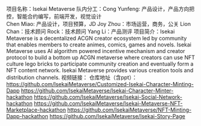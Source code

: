 项目名称：Isekai Metaverse
队内分工：Cong Yunfeng: 产品设计，产品方向把控，智能合约编写，前端开发，视觉设计	         
	Chen Miao: 产品设计，项目预算，JD
	Joy Zhou：市场运营，商务，公关
	Lion Chan：技术顾问
	Rock：技术顾问
	Yang Li：产品测评
项目简介：Isekai Metaverse is a decentalized ACGN creator ecosystem led by community that enables  members to create animes, comics, games and novels.
Isekai Metaverse uses AI algorithm powered incentive mechanism and creator protocol to build a bottom up ACGN metaverse where creators can use NFT culture lego bricks to participate community creation and eventually form a NFT content network.  Isekai Metaverse provides various creation tools and distribution channels.
视频链接：
仓库地址（含ppt）：https://github.com/IsekaiMetaverse/Customized-Isekai-Character-Minting-Dapp
https://github.com/IsekaiMetaverse/Isekai-Character-Minter-hackathon
https://github.com/IsekaiMetaverse/Isekai-Social-Network-hackathon
https://github.com/IsekaiMetaverse/Isekai-Metaverse-NFT-Marketplace-hackathon
https://github.com/IsekaiMetaverse/NFT-Minting-Dapp-hackathon
https://github.com/IsekaiMetaverse/Isekai-Story-Page